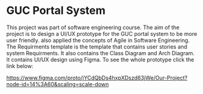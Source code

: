 # GUC Portal System
This project was part of software engineering course.
The aim of the project is to design a UI/UX prototype for the GUC portal system to be more user friendly.
also applied the concepts of Agile in Software Engineering.
The Requirments template is the template that contains user stories and system Requirments.
It also contains the Class Diagram and Arch Diagram.
It contains UI/UX design using Figma.
To see the whole prototype click the link below:

https://www.figma.com/proto/jYCdQbDs4hxpXDszd63jWe/Our-Project?node-id=14%3A60&scaling=scale-down
